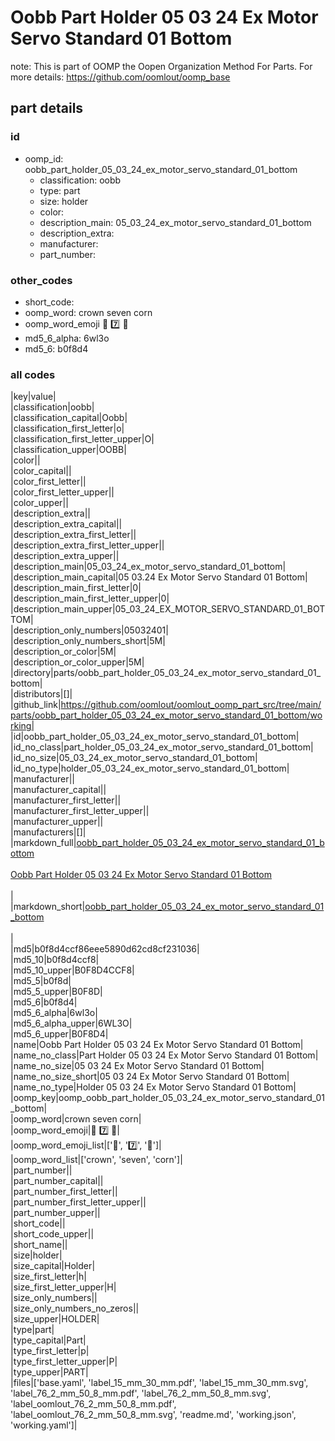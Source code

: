 # Oobb Part Holder 05 03 24 Ex Motor Servo Standard 01 Bottom  

note: This is part of OOMP the Oopen Organization Method For Parts. For more details: https://github.com/oomlout/oomp_base

##  part details





### id
* oomp_id: oobb_part_holder_05_03_24_ex_motor_servo_standard_01_bottom
  * classification: oobb
  * type: part
  * size: holder
  * color: 
  * description_main: 05_03_24_ex_motor_servo_standard_01_bottom
  * description_extra: 
  * manufacturer: 
  * part_number: 

### other_codes
* short_code: 
* oomp_word: crown seven corn
* oomp_word_emoji :crown: :seven: :corn:
* md5_6_alpha: 6wl3o
* md5_6: b0f8d4

### all codes 
|key|value|  
|classification|oobb|  
|classification_capital|Oobb|  
|classification_first_letter|o|  
|classification_first_letter_upper|O|  
|classification_upper|OOBB|  
|color||  
|color_capital||  
|color_first_letter||  
|color_first_letter_upper||  
|color_upper||  
|description_extra||  
|description_extra_capital||  
|description_extra_first_letter||  
|description_extra_first_letter_upper||  
|description_extra_upper||  
|description_main|05_03_24_ex_motor_servo_standard_01_bottom|  
|description_main_capital|05 03.24 Ex Motor Servo Standard 01 Bottom|  
|description_main_first_letter|0|  
|description_main_first_letter_upper|0|  
|description_main_upper|05_03_24_EX_MOTOR_SERVO_STANDARD_01_BOTTOM|  
|description_only_numbers|05032401|  
|description_only_numbers_short|5M|  
|description_or_color|5M|  
|description_or_color_upper|5M|  
|directory|parts/oobb_part_holder_05_03_24_ex_motor_servo_standard_01_bottom|  
|distributors|[]|  
|github_link|https://github.com/oomlout/oomlout_oomp_part_src/tree/main/parts/oobb_part_holder_05_03_24_ex_motor_servo_standard_01_bottom/working|  
|id|oobb_part_holder_05_03_24_ex_motor_servo_standard_01_bottom|  
|id_no_class|part_holder_05_03_24_ex_motor_servo_standard_01_bottom|  
|id_no_size|05_03_24_ex_motor_servo_standard_01_bottom|  
|id_no_type|holder_05_03_24_ex_motor_servo_standard_01_bottom|  
|manufacturer||  
|manufacturer_capital||  
|manufacturer_first_letter||  
|manufacturer_first_letter_upper||  
|manufacturer_upper||  
|manufacturers|[]|  
|markdown_full|[oobb_part_holder_05_03_24_ex_motor_servo_standard_01_bottom](https://github.com/oomlout/oomlout_oomp_part_src/tree/main/parts/oobb_part_holder_05_03_24_ex_motor_servo_standard_01_bottom/working)<br>[](https://github.com/oomlout/oomlout_oomp_part_src/tree/main/parts/oobb_part_holder_05_03_24_ex_motor_servo_standard_01_bottom/working)<br>[Oobb Part Holder 05 03 24 Ex Motor Servo Standard 01 Bottom](https://github.com/oomlout/oomlout_oomp_part_src/tree/main/parts/oobb_part_holder_05_03_24_ex_motor_servo_standard_01_bottom/working)<br><br>|  
|markdown_short|[oobb_part_holder_05_03_24_ex_motor_servo_standard_01_bottom](https://github.com/oomlout/oomlout_oomp_part_src/tree/main/parts/oobb_part_holder_05_03_24_ex_motor_servo_standard_01_bottom/working)<br><br>|  
|md5|b0f8d4ccf86eee5890d62cd8cf231036|  
|md5_10|b0f8d4ccf8|  
|md5_10_upper|B0F8D4CCF8|  
|md5_5|b0f8d|  
|md5_5_upper|B0F8D|  
|md5_6|b0f8d4|  
|md5_6_alpha|6wl3o|  
|md5_6_alpha_upper|6WL3O|  
|md5_6_upper|B0F8D4|  
|name|Oobb Part Holder 05 03 24 Ex Motor Servo Standard 01 Bottom|  
|name_no_class|Part Holder 05 03 24 Ex Motor Servo Standard 01 Bottom|  
|name_no_size|05 03 24 Ex Motor Servo Standard 01 Bottom|  
|name_no_size_short|05 03 24 Ex Motor Servo Standard 01 Bottom|  
|name_no_type|Holder 05 03 24 Ex Motor Servo Standard 01 Bottom|  
|oomp_key|oomp_oobb_part_holder_05_03_24_ex_motor_servo_standard_01_bottom|  
|oomp_word|crown seven corn|  
|oomp_word_emoji|:crown: :seven: :corn:|  
|oomp_word_emoji_list|[':crown:', ':seven:', ':corn:']|  
|oomp_word_list|['crown', 'seven', 'corn']|  
|part_number||  
|part_number_capital||  
|part_number_first_letter||  
|part_number_first_letter_upper||  
|part_number_upper||  
|short_code||  
|short_code_upper||  
|short_name||  
|size|holder|  
|size_capital|Holder|  
|size_first_letter|h|  
|size_first_letter_upper|H|  
|size_only_numbers||  
|size_only_numbers_no_zeros||  
|size_upper|HOLDER|  
|type|part|  
|type_capital|Part|  
|type_first_letter|p|  
|type_first_letter_upper|P|  
|type_upper|PART|  
|files|['base.yaml', 'label_15_mm_30_mm.pdf', 'label_15_mm_30_mm.svg', 'label_76_2_mm_50_8_mm.pdf', 'label_76_2_mm_50_8_mm.svg', 'label_oomlout_76_2_mm_50_8_mm.pdf', 'label_oomlout_76_2_mm_50_8_mm.svg', 'readme.md', 'working.json', 'working.yaml']|  
